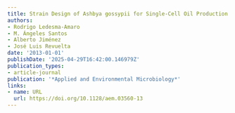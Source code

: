 ```yaml
---
title: Strain Design of Ashbya gossypii for Single-Cell Oil Production
authors:
- Rodrigo Ledesma‐Amaro
- M. Ángeles Santos
- Alberto Jiménez
- José Luis Revuelta
date: '2013-01-01'
publishDate: '2025-04-29T16:42:00.146979Z'
publication_types:
- article-journal
publication: '*Applied and Environmental Microbiology*'
links:
- name: URL
  url: https://doi.org/10.1128/aem.03560-13
---
```

